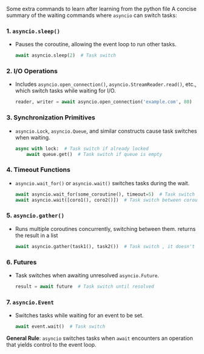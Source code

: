 Some extra commands to learn after learning from the python file
A concise summary of the waiting commands where `asyncio` can switch tasks:


### **1. `asyncio.sleep()`**
- Pauses the coroutine, allowing the event loop to run other tasks.
  ```python
  await asyncio.sleep(2)  # Task switch
  ```


### **2. I/O Operations**
- Includes `asyncio.open_connection()`, `asyncio.StreamReader.read()`, etc., which switch tasks while waiting for I/O.
  ```python
  reader, writer = await asyncio.open_connection('example.com', 80)  # Task switch
  ```


### **3. Synchronization Primitives**
- `asyncio.Lock`, `asyncio.Queue`, and similar constructs cause task switches when waiting.
  ```python
  async with lock:  # Task switch if already locked
      await queue.get()  # Task switch if queue is empty
  ```


### **4. Timeout Functions**
- `asyncio.wait_for()` or `asyncio.wait()` switches tasks during the wait.
  ```python
  await asyncio.wait_for(some_coroutine(), timeout=5)  # Task switch
  await asyncio.wait([coro1(), coro2()])  # Task switch between coroutines
  ```


### **5. `asyncio.gather()`**
- Runs multiple coroutines concurrently, switching between them. returns the result in a list
  ```python
  await asyncio.gather(task1(), task2())  # Task switch , it doesn't have error handling
  ```


### **6. Futures**
- Task switches when awaiting unresolved `asyncio.Future`.
  ```python
  result = await future  # Task switch until resolved
  ```


### **7. `asyncio.Event`**
- Switches tasks while waiting for an event to be set.
  ```python
  await event.wait()  # Task switch
  ```

**General Rule**: `asyncio` switches tasks when `await` encounters an operation that yields control to the event loop.
